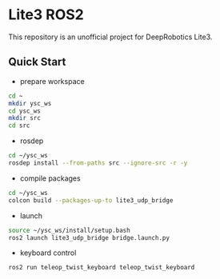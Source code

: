 # Lite3 ROS2

This repository is an unofficial project for DeepRobotics Lite3.

## Quick Start

* prepare workspace
```bash
cd ~
mkdir ysc_ws
cd ysc_ws
mkdir src
cd src
```
* rosdep
```bash
cd ~/ysc_ws
rosdep install --from-paths src --ignore-src -r -y
```

* compile packages
```bash
cd ~/ysc_ws
colcon build --packages-up-to lite3_udp_bridge
```

* launch
```bash
source ~/ysc_ws/install/setup.bash
ros2 launch lite3_udp_bridge bridge.launch.py
```

* keyboard control
```bash
ros2 run teleop_twist_keyboard teleop_twist_keyboard
```